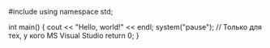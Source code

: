 #include <iostream>
using namespace std;

int main() 
{ 
    cout << "Hello, world!" << endl;
    system("pause"); // Только для тех, у кого MS Visual Studio
    return 0; 
}